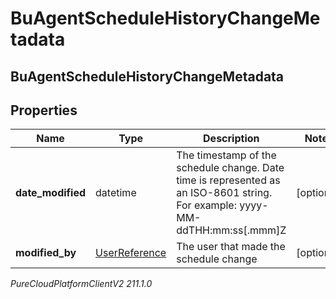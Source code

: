 # BuAgentScheduleHistoryChangeMetadata

## BuAgentScheduleHistoryChangeMetadata

## Properties

|Name | Type | Description | Notes|
|------------ | ------------- | ------------- | -------------|
| **date_modified** | datetime | The timestamp of the schedule change. Date time is represented as an ISO-8601 string. For example: yyyy-MM-ddTHH:mm:ss[.mmm]Z | [optional] |
| **modified_by** | [UserReference](UserReference) | The user that made the schedule change | [optional] |



_PureCloudPlatformClientV2 211.1.0_
